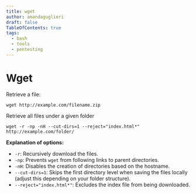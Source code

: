 ```yaml
---
title: wget
author: amandaguglieri
draft: false
TableOfContents: true
tags:
  - bash
  - tools
  - pentesting
---
```


# Wget

Retrieve a file:

```
wget http://example.com/filename.zip
```


Retrieve all files under a given folder

```
wget -r -np -nH --cut-dirs=1 --reject="index.html*" http://example.com/folder/
```

**Explanation of options:**

- `-r`: Recursively download the files.
- `-np`: Prevents `wget` from following links to parent directories.
- `-nH`: Disables the creation of directories based on the hostname.
- `--cut-dirs=1`: Skips the first directory level when saving the files locally (adjust this depending on your folder structure).
- `--reject="index.html*"`: Excludes the index file from being downloaded.